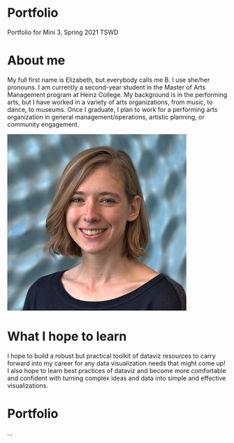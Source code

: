 # Portfolio
Portfolio for Mini 3, Spring 2021 TSWD

# About me
My full first name is Elizabeth, but everybody calls me B. I use she/her pronouns. I am currently a second-year student in the Master of Arts Management program at Heinz College. My background is in the performing arts, but I have worked in a variety of arts organizations, from music, to dance, to museums. Once I graduate, I plan to work for a performing arts organization in general management/operations, artistic planning, or community engagement. 

![B Crittenden](Crittenden_headshot.png)

# What I hope to learn
I hope to build a robust but practical toolkit of dataviz resources to carry forward into my career for any data visualization needs that might come up! I also hope to learn best practices of dataviz and become more comfortable and confident with turning complex ideas and data into simple and effective visualizations. 

# Portfolio
...
